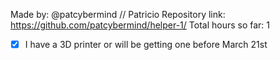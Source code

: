 Made by: @patcybermind // Patricio
Repository link: https://github.com/patcybermind/helper-1/
Total hours so far: 1

- [x] I have a 3D printer or will be getting one before March 21st
